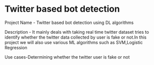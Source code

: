 # Twitter based bot detection
Project Name - Twitter based bot detection using DL algorithms

Description - It mainly deals with taking real time twitter dataset tries to identify whether the twitter data collected by user is fake or not.In this project we will 
also use various ML algorithms such as SVM,Logistic Regression

Use cases-Determining whether the twitter user is fake or not
